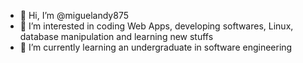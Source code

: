 - 👋 Hi, I’m @miguelandy875
- 👀 I’m interested in coding Web Apps, developing softwares, Linux, database manipulation and learning new stuffs
- 🌱 I’m currently learning an undergraduate in software engineering

<!---
miguelandy875/miguelandy875 is a ✨ special ✨ repository because its `README.md` (this file) appears on your GitHub profile.
You can click the Preview link to take a look at your changes.
--->
